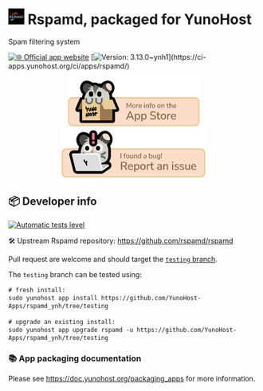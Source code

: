 <!--
N.B.: This README was automatically generated by <https://github.com/YunoHost/apps_tools/blob/main/readme_generator>
It shall NOT be edited by hand.
-->

<h1>
  <img src="https://raw.githubusercontent.com/YunoHost/apps/main/logos/rspamd.png" width="32px" alt="Logo of Rspamd">
  Rspamd, packaged for YunoHost
</h1>

Spam filtering system

[![🌐 Official app website](https://img.shields.io/badge/Official_app_website-darkgreen?style=for-the-badge)](https://rspamd.com/)
[![Version: 3.13.0~ynh1](https://img.shields.io/badge/Version-3.13.0~ynh1-rgb(18,138,11)?style=for-the-badge)](https://ci-apps.yunohost.org/ci/apps/rspamd/)

<div align="center">
<a href="https://apps.yunohost.org/app/rspamd"><img height="100px" src="https://github.com/YunoHost/yunohost-artwork/raw/refs/heads/main/badges/neopossum-badges/badge_more_info_on_the_appstore.svg"/></a>
<a href="https://github.com/YunoHost-Apps/rspamd_ynh/issues"><img height="100px" src="https://github.com/YunoHost/yunohost-artwork/raw/refs/heads/main/badges/neopossum-badges/badge_report_an_issue.svg"/></a>
</div>

## 📦 Developer info

[![Automatic tests level](https://apps.yunohost.org/badge/cilevel/rspamd)](https://ci-apps.yunohost.org/ci/apps/rspamd/)

🛠️ Upstream Rspamd repository: <https://github.com/rspamd/rspamd>

Pull request are welcome and should target the [`testing` branch](https://github.com/YunoHost-Apps/rspamd_ynh/tree/testing).

The `testing` branch can be tested using:
```
# fresh install:
sudo yunohost app install https://github.com/YunoHost-Apps/rspamd_ynh/tree/testing

# upgrade an existing install:
sudo yunohost app upgrade rspamd -u https://github.com/YunoHost-Apps/rspamd_ynh/tree/testing
```

### 📚 App packaging documentation

Please see <https://doc.yunohost.org/packaging_apps> for more information.
